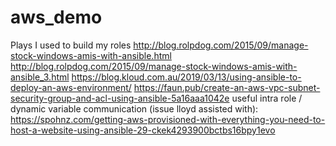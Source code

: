 # aws_demo
Plays I used to build my roles
http://blog.rolpdog.com/2015/09/manage-stock-windows-amis-with-ansible.html
http://blog.rolpdog.com/2015/09/manage-stock-windows-amis-with-ansible_3.html
https://blog.kloud.com.au/2019/03/13/using-ansible-to-deploy-an-aws-environment/
https://faun.pub/create-an-aws-vpc-subnet-security-group-and-acl-using-ansible-5a16aaa1042e
useful intra role / dynamic variable communication (issue lloyd assisted with):
https://spohnz.com/getting-aws-provisioned-with-everything-you-need-to-host-a-website-using-ansible-29-ckek4293900bctbs16bpy1evo


